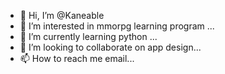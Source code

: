 - 👋 Hi, I’m @Kaneable
- 👀 I’m interested in mmorpg learning program ...
- 🌱 I’m currently learning python ...
- 💞️ I’m looking to collaborate on app design...
- 📫 How to reach me email...

<!---
Kaneable/Kaneable is a ✨ special ✨ repository because its `README.md` (this file) appears on your GitHub profile.
You can click the Preview link to take a look at your changes.
--->
